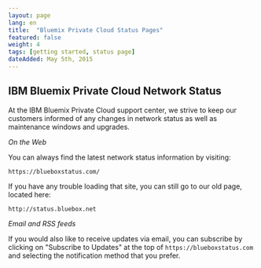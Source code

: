 ```yaml
---
layout: page
lang: en
title:  "Bluemix Private Cloud Status Pages"
featured: false
weight: 4
tags: [getting started, status page]
dateAdded: May 5th, 2015
---
```


## IBM Bluemix Private Cloud Network Status

At the IBM Bluemix Private Cloud support center, we strive to keep our customers informed of any changes in network status as well as maintenance windows and upgrades.


_On the Web_

You can always find the latest network status information by visiting:

```
https://blueboxstatus.com/
```

If you have any trouble loading that site, you can still go to our old page, located here:

```
http://status.bluebox.net
```

_Email and RSS feeds_

If you would also like to receive updates via email, you can subscribe by clicking on "Subscribe to Updates" at the top of `https://blueboxstatus.com` and selecting the notification method that you prefer.
